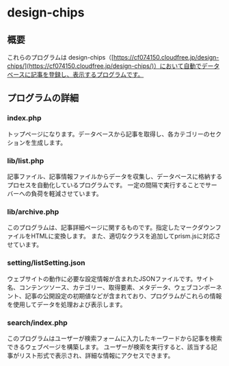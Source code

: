 ﻿# design-chips

## 概要
これらのプログラムは design-chips（[https://cf074150.cloudfree.jp/design-chips/](https://cf074150.cloudfree.jp/design-chips/)）において自動でデータベースに記事を登録し、表示するプログラムです。

## プログラムの詳細

### index.php
トップページになります。データベースから記事を取得し、各カテゴリーのセクションを生成します。

### lib/list.php
記事ファイル、記事情報ファイルからデータを収集し、データベースに格納するプロセスを自動化しているプログラムです。
一定の間隔で実行することでサーバーへの負荷を軽減させています。

### lib/archive.php
このプログラムは、記事詳細ページに関するものです。指定したマークダウンファイルをHTMLに変換します。
また、適切なクラスを追加してprism.jsに対応させています。

### setting/listSetting.json
ウェブサイトの動作に必要な設定情報が含まれたJSONファイルです。サイト名、コンテンツソース、カテゴリー、取得要素、メタデータ、ウェブコンポーネント、記事の公開設定の初期値などが含まれており、プログラムがこれらの情報を使用してデータを処理および表示します。

### search/index.php
このプログラムはユーザーが検索フォームに入力したキーワードから記事を検索できるウェブページを構築します。
ユーザーが検索を実行すると、該当する記事がリスト形式で表示され、詳細な情報にアクセスできます。
